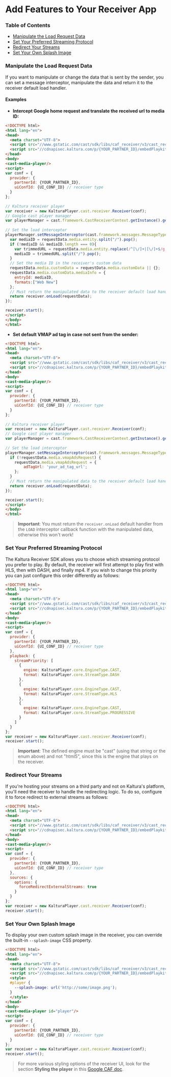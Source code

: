 # Add Features to Your Receiver App

### Table of Contents

- [Manipulate the Load Request Data](#manipulate-the-load-request-data)
- [Set Your Preferred Streaming Protocol](#set-your-preferred-streaming-protocol)
- [Redirect Your Streams](#redirect-your-streams)
- [Set Your Own Splash Image](#set-your-own-splash-image)

### Manipulate the Load Request Data

If you want to manipulate or change the data that is sent by the sender, you can set a message interceptor, manipulate the data and return it to the receiver default load handler.

#### Examples

* **Intercept Google home request and translate the received url to media ID:**
```html
<!DOCTYPE html>
<html lang="en">
<head>
  <meta charset="UTF-8">
  <script src="//www.gstatic.com/cast/sdk/libs/caf_receiver/v3/cast_receiver_framework.js"></script>
  <script src="//cdnapisec.kaltura.com/p/{YOUR_PARTNER_ID}/embedPlaykitJs/uiconf_id/{UI_CONF_ID}"></script>
</head>
<body>
<cast-media-player/>
<script>
var conf = {
  provider: {
    partnerId: {YOUR_PARTNER_ID},
    uiConfId: {UI_CONF_ID} // receiver type
  }
};
  
// Kaltura receiver player
var receiver = new KalturaPlayer.cast.receiver.Receiver(conf);
// Google cast player manager
var playerManager = cast.framework.CastReceiverContext.getInstance().getPlayerManager();
  
// Set the load interceptor
playerManager.setMessageInterceptor(cast.framework.messages.MessageType.LOAD, requestData => {
  var mediaID = requestData.media.entity.split("/").pop();
  if (!mediaID && mediaID.length === 0){
    var trimmedURL = requestData.media.entity.replace(/^[\/]+|[\/]+$/g, "");
    mediaID = trimmedURL.split("/").pop();
  }
  // Set the media ID in the receiver's custom data
  requestData.media.customData = requestData.media.customData || {};
  requestData.media.customData.mediaInfo = {
    entryId: mediaID,
    formats:["Web New"]
  };
  // Must return the manipulated data to the receiver default load handler!
  return receiver.onLoad(requestData);
});

receiver.start();
</script>
</body>
</html>
```

* **Set default VMAP ad tag in case not sent from the sender:**

```html
<!DOCTYPE html>
<html lang="en">
<head>
  <meta charset="UTF-8">
  <script src="//www.gstatic.com/cast/sdk/libs/caf_receiver/v3/cast_receiver_framework.js"></script>
  <script src="//cdnapisec.kaltura.com/p/{YOUR_PARTNER_ID}/embedPlaykitJs/uiconf_id/{UI_CONF_ID}"></script>
</head>
<body>
<cast-media-player/>
<script>
var conf = {
  provider: {
    partnerId: {YOUR_PARTNER_ID},
    uiConfId: {UI_CONF_ID} // receiver type
  }
};
  
// Kaltura receiver player
var receiver = new KalturaPlayer.cast.receiver.Receiver(conf);
// Google cast player manager
var playerManager = cast.framework.CastReceiverContext.getInstance().getPlayerManager();
  
// Set the load interceptor
playerManager.setMessageInterceptor(cast.framework.messages.MessageType.LOAD, requestData => {
  if (!requestData.media.vmapAdsRequest) {
    requestData.media.vmapAdsRequest = {
        adTagUrl: 'your_ad_tag_url';
    };
  }
  // Must return the manipulated data to the receiver default load handler!
  return receiver.onLoad(requestData);
});

receiver.start();
</script>
</body>
</html>
```


> **Important**: You must return the `receiver.onLoad` default handler from the `LOAD` interceptor callback function with the manipulated data, otherwise this won't work!

### Set Your Preferred Streaming Protocol

The Kaltura Receiver SDK allows you to choose which streaming protocol you prefer to play. By default, the receiver will first attempt to play first with HLS, then with DASH, and finally mp4. If you wish to change this priority you can just configure this order differently as follows:

```html
<!DOCTYPE html>
<html lang="en">
<head>
  <meta charset="UTF-8">
  <script src="//www.gstatic.com/cast/sdk/libs/caf_receiver/v3/cast_receiver_framework.js"></script>
  <script src="//cdnapisec.kaltura.com/p/{YOUR_PARTNER_ID}/embedPlaykitJs/uiconf_id/{UI_CONF_ID}"></script>
</head>
<body>
<cast-media-player/>
<script>
var conf = {
  provider: {
    partnerId: {YOUR_PARTNER_ID},
    uiConfId: {UI_CONF_ID} // receiver type
  },
  playback: {
    streamPriority: [
      {
        engine: KalturaPlayer.core.EngineType.CAST,
        format: KalturaPlayer.core.StreamType.DASH
      },
      {
        engine: KalturaPlayer.core.EngineType.CAST,
        format: KalturaPlayer.core.StreamType.HLS
      },
      {
        engine: KalturaPlayer.core.EngineType.CAST,
        format: KalturaPlayer.core.StreamType.PROGRESSIVE
      }
    ]
  }
};
var receiver = new KalturaPlayer.cast.receiver.Receiver(conf);
receiver.start();
```

> **Important**: The defined engine must be "cast" (using that string or the enum above) and not "html5", since this is the engine that plays on the receiver.

### Redirect Your Streams

If you're hosting your streams on a third party and not on Kaltura's platform, you'll need the receiver to handle the redirecting logic. To do so, configure it to force redirect to external streams as follows:

```html
<!DOCTYPE html>
<html lang="en">
<head>
  <meta charset="UTF-8">
  <script src="//www.gstatic.com/cast/sdk/libs/caf_receiver/v3/cast_receiver_framework.js"></script>
  <script src="//cdnapisec.kaltura.com/p/{YOUR_PARTNER_ID}/embedPlaykitJs/uiconf_id/{UI_CONF_ID}"></script>
</head>
<body>
<cast-media-player/>
<script>
var conf = {
  provider: {
    partnerId: {YOUR_PARTNER_ID},
    uiConfId: {UI_CONF_ID} // receiver type
  },
  sources: {
    options: {
      forceRedirectExternalStreams: true
    }
  }
};
var receiver = new KalturaPlayer.cast.receiver.Receiver(conf);
receiver.start();
```

### Set Your Own Splash Image

To display your own custom splash image in the receiver, you can override the built-in `--splash-image` CSS property.

```html
<!DOCTYPE html>
<html lang="en">
<head>
  <meta charset="UTF-8">
  <script src="//www.gstatic.com/cast/sdk/libs/caf_receiver/v3/cast_receiver_framework.js"></script>
  <script src="//cdnapisec.kaltura.com/p/{YOUR_PARTNER_ID}/embedPlaykitJs/uiconf_id/{UI_CONF_ID}"></script>
  <style>
  #player {
    --splash-image: url('http://some/image.png');
  }
  </style>
</head>
<body>
<cast-media-player id="player"/>
<script>
var conf = {
  provider: {
    partnerId: {YOUR_PARTNER_ID},
    uiConfId: {UI_CONF_ID} // receiver type
  }
};
var receiver = new KalturaPlayer.cast.receiver.Receiver(conf);
receiver.start();
```

> For more various styling options of the receiver UI, look for the section **Styling the player** in this [Google CAF doc](https://developers.google.com/cast/docs/caf_receiver_features).
